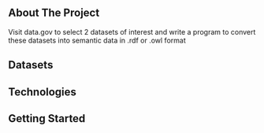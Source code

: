 ## About The Project

Visit data.gov to select 2 datasets of interest and write a program to convert these
datasets into semantic data in .rdf or .owl format

## Datasets

## Technologies

## Getting Started
